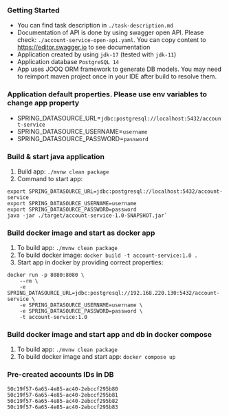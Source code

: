### Getting Started

* You can find task description in `./task-description.md`
* Documentation of API is done by using swagger open API. Please check: `./account-service-open-api.yaml`. 
You can copy content to https://editor.swagger.io to see documentation
* Application created by using `jdk-17` (tested with `jdk-11`)
* Application database `PostgreSQL 14`
* App uses JOOQ ORM framework to generate DB models. 
You may need to reimport maven project once in your IDE after build to resolve them.

### Application default properties. Please use env variables to change app property
* SPRING_DATASOURCE_URL=`jdbc:postgresql://localhost:5432/account-service`
* SPRING_DATASOURCE_USERNAME=`username`
* SPRING_DATASOURCE_PASSWORD=`password`

### Build & start java application
1. Build app: `./mvnw clean package`
2. Command to start app: 
```
export SPRING_DATASOURCE_URL=jdbc:postgresql://localhost:5432/account-service
export SPRING_DATASOURCE_USERNAME=username
export SPRING_DATASOURCE_PASSWORD=password
java -jar ./target/account-service-1.0-SNAPSHOT.jar`
```

### Build docker image and start as docker app
1. To build app: `./mvnw clean package`
2. To build docker image: `docker build -t account-service:1.0 .`
3. Start app in docker by providing correct properties:
```
docker run -p 8080:8080 \
    --rm \
    -e SPRING_DATASOURCE_URL=jdbc:postgresql://192.168.220.130:5432/account-service \
    -e SPRING_DATASOURCE_USERNAME=username \
    -e SPRING_DATASOURCE_PASSWORD=password \
    -t account-service:1.0
```

### Build docker image and start app and db in docker compose
1. To build app: `./mvnw clean package`
2. To build docker image and start app: `docker compose up`

### Pre-created accounts IDs in DB
```
50c19f57-6a65-4e85-ac40-2ebccf295b80
50c19f57-6a65-4e85-ac40-2ebccf295b81
50c19f57-6a65-4e85-ac40-2ebccf295b82
50c19f57-6a65-4e85-ac40-2ebccf295b83
```
